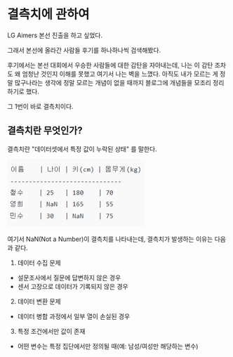 # 결측치에 관하여

LG Aimers 본선 진출을 하고 싶었다.

그래서 본선에 올라간 사람들 후기를 하나하나씩 검색해봤다.

후기에서는 본선 대회에서 우승한 사람들에 대한 감탄을 자아내는데, 나는 이 감탄 조차도 왜 엄청난 것인지 이해를 못했고
여기서 나는 벽을 느꼈다. 아직도 내가 모르는 게 정말 많구나라는 생각에 정말 모르는 개념이 없을 때까지 블로그에 개념들을 모조리 정리하기로 했다.

그 1번이 바로 결측치이다.

## 결측치란 무엇인가?

결측치란 "데이터셋에서 특정 값이 누락된 상태" 를 말한다.

![alt text](img/결측치/image.png)

여기서 NaN(Not a Number)이 결측치를 나타내는데, 결측치가 발생하는 이유는 다음과 같다.

1. 데이터 수집 문제
  - 설문조사에서 질문에 답변하지 않은 경우
  - 센서 고장으로 데이터가 기록되지 않은 경우

2. 데이터 변환 문제
  - 데이터 병합 과정에서 일부 열이 손실된 경우

3. 특정 조건에서만 값이 존재
  - 어떤 변수는 특정 집단에서만 정의될 때(예: 남성/여성만 해당하는 변수)

